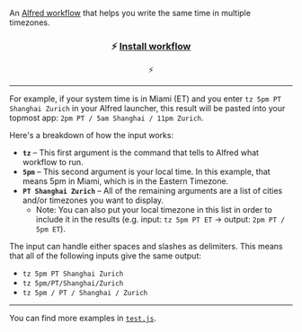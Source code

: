 An [Alfred workflow](https://www.alfredapp.com/workflows) that helps you write the same time  in multiple timezones.

<div style="text-align: center"><h3>⚡️ <a href="./timezone-expander.workflow">Install workflow</a></h3> ⚡️</div>

---

For example, if your system time is in Miami (ET) and you enter `tz 5pm PT Shanghai Zurich` in your Alfred launcher, this result will be pasted into your topmost app: `2pm PT / 5am Shanghai / 11pm Zurich`.

Here's a breakdown of how the input works:
- **`tz`** – This first argument is the command that tells to Alfred what workflow to run.
- **`5pm`** – This second argument is your local time. In this example, that means 5pm in Miami, which is in the Eastern Timezone.
- **`PT Shanghai Zurich`** – All of the remaining arguments are a list of cities and/or timezones you want to display.
  - Note: You can also put your local timezone in this list in order to include it in the results (e.g. input: `tz 5pm PT ET` → output: `2pm PT / 5pm ET`).

The input can handle either spaces and slashes as delimiters. This means that all of the following inputs give the same output:
- `tz 5pm PT Shanghai Zurich`
- `tz 5pm/PT/Shanghai/Zurich`
- `tz 5pm / PT / Shanghai / Zurich`

---

You can find more examples in [`test.js`](./test.js).